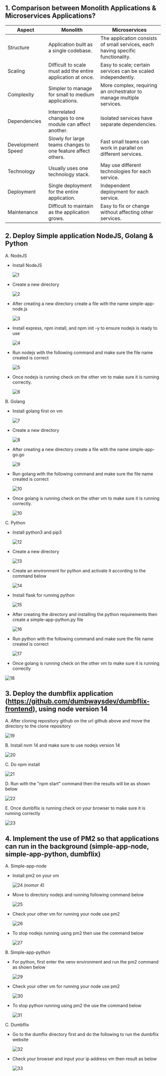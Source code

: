 ## 1. Comparison between Monolith Applications & Microservices Applications?

| **Aspect**           | **Monolith**                                                                 | **Microservices**                                                                                     |
|----------------------|------------------------------------------------------------------------------|-------------------------------------------------------------------------------------------------------|
| Structure         | Application built as a single codebase.                 | The application consists of small services, each having specific functionality.    |
| Scaling       | Difficult to scale must add the entire application at once.                | Easy to scale; certain services can be scaled independently.                               |
| Complexity     | Simpler to manage for small to medium applications.     | More complex, requiring an orchestrator to manage multiple services.        |
| Dependencies   | Interrelated changes to one module can affect another.           | Isolated services have separate dependencies.                                                    |
| Development Speed | Slowly for large teams changes to one feature affect others. | Fast small teams can work in parallel on different services.                                         |
| Technology        | Usually uses one technology stack.                                 | May use different technologies for each service.                                            |
| Deployment       | Single deployment for the entire application.                                 | Independent deployment for each service.                                                         |
| Maintenance      | Difficult to maintain as the application grows.                             | Easy to fix or change without affecting other services.                                         |

## 2. Deploy Simple application NodeJS, Golang & Python

A. NodeJS

- Install NodeJS
  
  ![1](https://github.com/user-attachments/assets/aa074202-928d-44d9-91ea-2e69fe37bef1)

- Create a new directory

  ![2](https://github.com/user-attachments/assets/790b6f3d-b6d4-4552-a564-c6a59dd8a84f)


- After creating a new directory create a file with the name simple-app-node.js

  ![3](https://github.com/user-attachments/assets/28dbf5ac-003a-4e5b-8209-a731d0c23784)

- Install express, npm install, and npm init -y to ensure nodejs is ready to use

  ![4](https://github.com/user-attachments/assets/1f64d368-ca1c-4863-8af2-d47293bf5b40)

- Run nodejs with the following command and make sure the file name created is correct

  ![5](https://github.com/user-attachments/assets/e24697e1-e32f-4e24-a626-edcee88a523a)

- Once nodejs is running check on the other vm to make sure it is running correctly.

  ![6](https://github.com/user-attachments/assets/69e7870d-0cac-4847-a0ec-a0118351d9df)

B. Golang

- Install golang first on vm

  ![7](https://github.com/user-attachments/assets/ec57ccc5-891f-44e7-bb64-1328a9a64f13)

- Create a new directory

  ![8](https://github.com/user-attachments/assets/a3cd78e1-0f37-493e-a35b-95c3aa469960)

- After creating a new directory create a file with the name simple-app-go.go

  ![9](https://github.com/user-attachments/assets/19261075-723e-46b6-8127-eb55cd1e1edd)

- Run golang with the following command and make sure the file name created is correct

  ![10](https://github.com/user-attachments/assets/abb4a78e-49df-4973-8aaa-a8cb4eaea0cb)

- Once golang is running check on the other vm to make sure it is running correctly.

  ![10](https://github.com/user-attachments/assets/621d4b42-3a30-471e-ac60-e7fb08a25849)

C. Python

- Install python3 and pip3

  ![12](https://github.com/user-attachments/assets/136b8761-ef58-4bad-b47a-4bbfec7549a5)

- Create a new directory

  ![13](https://github.com/user-attachments/assets/8373318f-c737-4b39-89ed-6051ffa54057)

- Create an environment for python and activate it according to the command below

  ![14](https://github.com/user-attachments/assets/ee0d8cff-324b-46a4-897d-a0e8c1f08287)

- Install flask for running python

  ![15](https://github.com/user-attachments/assets/7abad44d-9b23-4753-9da3-3acd80878b6c)

- After creating the directory and installing the python requirements then create a simple-app-python.py file

  ![16](https://github.com/user-attachments/assets/2f9bebe4-6f55-4491-822b-f228ebfdc0e7)

- Run python with the following command and make sure the file name created is correct

  ![17](https://github.com/user-attachments/assets/33f03747-d85a-4f6b-bc69-135e07827e50)

-  Once golang is running check on the other vm to make sure it is running correctly

  ![18](https://github.com/user-attachments/assets/2c17dd7d-dd57-44d6-b2d2-9f0cef374667)

## 3. Deploy the dumbflix application (https://github.com/dumbwaysdev/dumbflix-frontend), using node version 14

A. After cloning repository github on the url github above and move the directory to the clone repository

  ![19](https://github.com/user-attachments/assets/084fce34-60c8-410c-9e34-4082ce7975ae)

B. Install nvm 14 and make sure to use nodejs version 14 

  ![20](https://github.com/user-attachments/assets/50f5db8f-01fc-47c4-9554-da9ec19297f6)

C. Do npm install

  ![21](https://github.com/user-attachments/assets/78d3a6a9-96aa-4cb5-9ca8-e04c0a9f2780)

D. Run with the "npm start" command then the results will be as shown below

  ![22](https://github.com/user-attachments/assets/5058cec6-40ea-413c-be0c-e504dd7538d5)

E. Once dumbflix is running check on your browser to make sure it is running correctly

  ![23](https://github.com/user-attachments/assets/12f739d4-9eba-49dd-8fa2-50cd7e19b1ba)

## 4. Implement the use of PM2 so that applications can run in the background (simple-app-node, simple-app-python, dumbflix)

A. Simple-app-node

- Install pm2 on your vm

  ![24 (nomor 4)](https://github.com/user-attachments/assets/51a4b07c-ed46-47a7-97e9-8270140ea3be)

- Move to directory nodejs and running following command below

  ![25](https://github.com/user-attachments/assets/466d8456-2e08-41de-b835-66e9b0fe86f5)

- Check your other vm for running your node use pm2

  ![26](https://github.com/user-attachments/assets/db4adca0-7f8a-4822-ad76-c2a6b43b44d8)

- To stop nodejs running using pm2 then use the command below

  ![27](https://github.com/user-attachments/assets/1020b925-124c-4edc-9341-7978f9038e22)

B. Simple-app-python

- For python, first enter the venv environment and run the pm2 command as shown below

  ![29](https://github.com/user-attachments/assets/9cbdf45d-a2a9-409f-a230-6eafe6f193b7)

- Check your other vm for running your node use pm2

  ![30](https://github.com/user-attachments/assets/3522a986-f6c1-4dbc-bc68-a8119ed5e1dd)

- To stop python running using pm2 the use the command below

  ![31](https://github.com/user-attachments/assets/8bcde8e9-9845-46af-999f-abb4c33cf20a)

C. Dumbflix

- Go to the dumflix directory first and do the following to run the dumbflix website

  ![32](https://github.com/user-attachments/assets/e622d215-e0b9-454a-8e3b-e738f960a1fc)

- Check your browser and input your ip address vm then result as below
  
  ![33](https://github.com/user-attachments/assets/f370eaf7-23c0-4dfe-832c-81bcfc5def9a)
